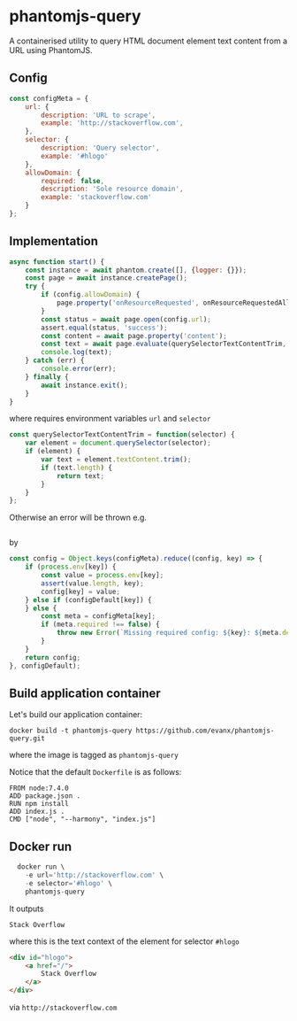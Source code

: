 
# phantomjs-query

A containerised utility to query HTML document element text content from a URL using PhantomJS.

## Config

```javascript
const configMeta = {
    url: {
        description: 'URL to scrape',
        example: 'http://stackoverflow.com',
    },
    selector: {
        description: 'Query selector',
        example: '#hlogo'
    },
    allowDomain: {
        required: false,
        description: 'Sole resource domain',
        example: 'stackoverflow.com'
    }
};
```

## Implementation
```javascript
async function start() {
    const instance = await phantom.create([], {logger: {}});
    const page = await instance.createPage();
    try {
        if (config.allowDomain) {
            page.property('onResourceRequested', onResourceRequestedAllowDomain, config.allowDomain);
        }
        const status = await page.open(config.url);
        assert.equal(status, 'success');
        const content = await page.property('content');
        const text = await page.evaluate(querySelectorTextContentTrim, config.selector);
        console.log(text);
    } catch (err) {
        console.error(err);
    } finally {
        await instance.exit();
    }
}
```
where requires environment variables `url` and `selector`
```javascript
const querySelectorTextContentTrim = function(selector) {
    var element = document.querySelector(selector);
    if (element) {
        var text = element.textContent.trim();
        if (text.length) {
            return text;
        }
    }
};
```

Otherwise an error will be thrown e.g.
```Error: Missing required config: selector: Query selector e.g. '#hlogo'
```
by
```javascript
const config = Object.keys(configMeta).reduce((config, key) => {
    if (process.env[key]) {
        const value = process.env[key];
        assert(value.length, key);
        config[key] = value;
    } else if (configDefault[key]) {
    } else {
        const meta = configMeta[key];
        if (meta.required !== false) {
            throw new Error(`Missing required config: ${key}: ${meta.description} e.g. '${meta.example}'`);
        }
    }
    return config;
}, configDefault);
```

## Build application container

Let's build our application container:
```shell
docker build -t phantomjs-query https://github.com/evanx/phantomjs-query.git
```
where the image is tagged as `phantomjs-query`

Notice that the default `Dockerfile` is as follows:
```
FROM node:7.4.0
ADD package.json .
RUN npm install
ADD index.js .
CMD ["node", "--harmony", "index.js"]
```

## Docker run

```javascript
  docker run \
    -e url='http://stackoverflow.com' \
    -e selector='#hlogo' \
    phantomjs-query
```
It outputs
```
Stack Overflow
```
where this is the text context of the element for selector `#hlogo`
```html
<div id="hlogo">
    <a href="/">
        Stack Overflow
    </a>
</div>
```
via `http://stackoverflow.com`
